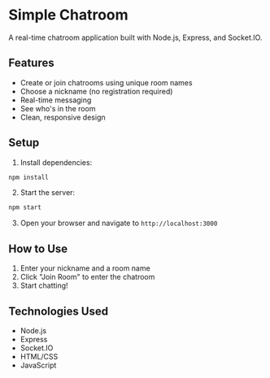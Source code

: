 # Simple Chatroom

A real-time chatroom application built with Node.js, Express, and Socket.IO.

## Features

- Create or join chatrooms using unique room names
- Choose a nickname (no registration required)
- Real-time messaging
- See who's in the room
- Clean, responsive design

## Setup

1. Install dependencies:
```bash
npm install
```

2. Start the server:
```bash
npm start
```

3. Open your browser and navigate to `http://localhost:3000`

## How to Use

1. Enter your nickname and a room name
2. Click "Join Room" to enter the chatroom
3. Start chatting!

## Technologies Used

- Node.js
- Express
- Socket.IO
- HTML/CSS
- JavaScript
